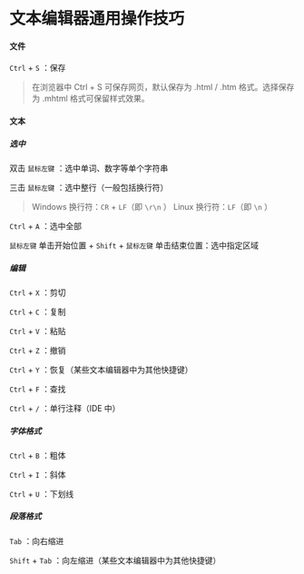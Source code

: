 # 文本编辑器通用操作技巧



#### 文件

`Ctrl` + `S` ：保存

> 在浏览器中 Ctrl + S 可保存网页，默认保存为 .html / .htm 格式。选择保存为 .mhtml 格式可保留样式效果。

#### 文本

##### 选中

双击 `鼠标左键` ：选中单词、数字等单个字符串

三击 `鼠标左键` ：选中整行（一般包括换行符）

> Windows 换行符：`CR` + `LF`（即 `\r\n` ）
> Linux 换行符：`LF`（即 `\n` ）

`Ctrl` + `A` ：选中全部

`鼠标左键` 单击开始位置 + `Shift` + `鼠标左键` 单击结束位置：选中指定区域

##### 编辑

`Ctrl` + `X` ：剪切

`Ctrl` + `C` ：复制

`Ctrl` + `V` ：粘贴

`Ctrl` + `Z` ：撤销

`Ctrl` + `Y` ：恢复（某些文本编辑器中为其他快捷键）

`Ctrl` + `F` ：查找

`Ctrl` + `/` ：单行注释（IDE 中）

##### 字体格式

`Ctrl` + `B` ：粗体

`Ctrl` + `I` ：斜体

`Ctrl` + `U` ：下划线

##### 段落格式

`Tab` ：向右缩进

`Shift` + `Tab` ：向左缩进（某些文本编辑器中为其他快捷键）
